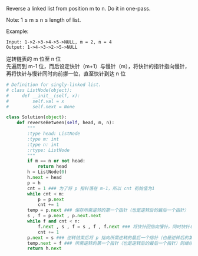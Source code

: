 Reverse a linked list from position m to n. Do it in one-pass.

Note: 1 ≤ m ≤ n ≤ length of list.

Example:
```
Input: 1->2->3->4->5->NULL, m = 2, n = 4
Output: 1->4->3->2->5->NULL
```
逆转链表的 m 位至 n 位  
先遍历到 m-1 位，而后设定快针（m+1）与慢针（m），将快针的指针指向慢针，再将快针与慢针同时向前挪一位，直至快针到达 n 位
```python
# Definition for singly-linked list.
# class ListNode(object):
#     def __init__(self, x):
#         self.val = x
#         self.next = None

class Solution(object):
    def reverseBetween(self, head, m, n):
        """
        :type head: ListNode
        :type m: int
        :type n: int
        :rtype: ListNode
        """
        if m == n or not head:
            return head
        h = ListNode(0)
        h.next = head
        p = h
        cnt = 1 ### 为了将 p 指针落在 m-1，所以 cnt 初始值为1
        while cnt < m:
            p = p.next
            cnt += 1
        temp = p.next ### 保存所需逆转的第一个指针（也是逆转后的最后一个指针）
        s , f = p.next , p.next.next
        while f and cnt < n:
            f.next , s , f = s , f , f.next ### 将快针回指向慢针，同时快针与慢针同进一步
            cnt += 1
        p.next = s ### 逆转结束后将 p 指向所需逆转的最后一个指针（也是逆转后的第一个指针）
        temp.next = f ### 所需逆转的第一个指针（也是逆转后的最后一个指针）则继续接上被打断的余下链表
        return h.next
```

